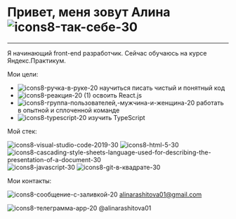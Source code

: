 # Привет, меня зовут Алина ![icons8-так-себе-30](https://user-images.githubusercontent.com/104506032/204129027-7cb43f0b-43bb-4b63-b347-c40b6ac1c686.png)
***
Я начинающий front-end разработчик. Сейчас обучаюсь на курсе Яндекс.Практикум.

Мои цели:

* ![icons8-ручка-в-руке-20](https://user-images.githubusercontent.com/104506032/204128801-c27bc1ef-e280-41e6-ab9d-ab6cb51bf367.png) научиться писать чистый и понятный код
* ![icons8-реакция-20 (1)](https://user-images.githubusercontent.com/104506032/204128784-15ca8f87-2214-4a5b-841c-3a9381725ef5.png) освоить React.js
* ![icons8-группа-пользователей,-мужчина-и-женщина-20](https://user-images.githubusercontent.com/104506032/204128660-fae433fa-e60b-44b1-9c16-8a79a4c01bf8.png) работать в опытной и сплоченной команде
* ![icons8-typescript-20](https://user-images.githubusercontent.com/104506032/204128839-ffd55522-ffad-4d25-b6cc-57aa31e7a70f.png) изучить TypeScript


Мой стек:

![icons8-visual-studio-code-2019-30](https://user-images.githubusercontent.com/104506032/204128441-fe3d75fd-5bb8-4341-bf1f-7b598faba96a.png) ![icons8-html-5-30](https://user-images.githubusercontent.com/104506032/204128401-4b085764-ca58-46c5-9b3d-3c7c4c680a0b.png) ![icons8-cascading-style-sheets-language-used-for-describing-the-presentation-of-a-document-30](https://user-images.githubusercontent.com/104506032/204128475-80e9e99a-20db-494f-89b5-220ffd5abd28.png) ![icons8-javascript-30](https://user-images.githubusercontent.com/104506032/204128496-5a02dbaf-e5f1-4952-bf50-c1ecd5e22c8e.png) ![icons8-git-в-квадрате-30](https://user-images.githubusercontent.com/104506032/204128513-a08cd9b7-801d-408b-9bb7-bacb3bc72a7b.png)

Мои контакты: 

![icons8-сообщение-с-заливкой-20](https://user-images.githubusercontent.com/104506032/204129623-b5964086-2c30-4a8d-abfe-a7600ef1d5e5.png) alinarashitova01@gmail.com

![icons8-телеграмма-app-20](https://user-images.githubusercontent.com/104506032/204129658-a77cee69-4a1c-4df3-94a6-84f87e4fbe97.png) @alinarashitova01




